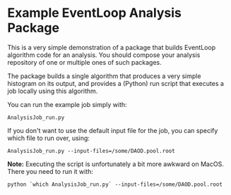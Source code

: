 Example EventLoop Analysis Package
==================================

This is a very simple demonstration of a package that builds EventLoop algorithm
code for an analysis. You should compose your analysis repository of one or
multiple ones of such packages.

The package builds a single algorithm that produces a very simple histogram on
its output, and provides a (Python) run script that executes a job locally using
this algorithm.

You can run the example job simply with:

```
AnalysisJob_run.py
```

If you don't want to use the default input file for the job, you can specify
which file to run over, using:

```
AnalysisJob_run.py --input-files=/some/DAOD.pool.root
```

**Note:** Executing the script is unfortunately a bit more awkward on MacOS.
There you need to run it with:

```
python `which AnalysisJob_run.py` --input-files=/some/DAOD.pool.root
```

